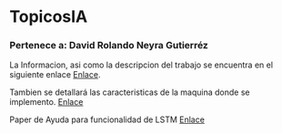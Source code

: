 # TopicosIA

### Pertenece a: David Rolando Neyra Gutierréz

La Informacion, asi como la descripcion del trabajo se encuentra en el siguiente enlace
[Enlace](https://github.com/xxdavidxx11/TopicosIA/wiki/Informaci%C3%B3n).

Tambien se detallará las caracteristicas de la maquina donde se implemento.
[Enlace](https://www.researchgate.net/publication/321503983_Stock_price_prediction_using_LSTM_RNN_and_CNN-sliding_window_model)

Paper de Ayuda para funcionalidad de LSTM
[Enlace](https://arxiv.org/ftp/arxiv/papers/1709/1709.08432.pdf)
